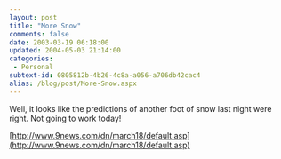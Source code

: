 ```yaml
---
layout: post
title: "More Snow"
comments: false
date: 2003-03-19 06:18:00
updated: 2004-05-03 21:14:00
categories:
 - Personal
subtext-id: 0805812b-4b26-4c8a-a056-a706db42cac4
alias: /blog/post/More-Snow.aspx
---
```



Well, it looks like the predictions of another foot of snow last night were right. Not going to work today!

[http://www.9news.com/dn/march18/default.asp](http://www.9news.com/dn/march18/default.asp)
